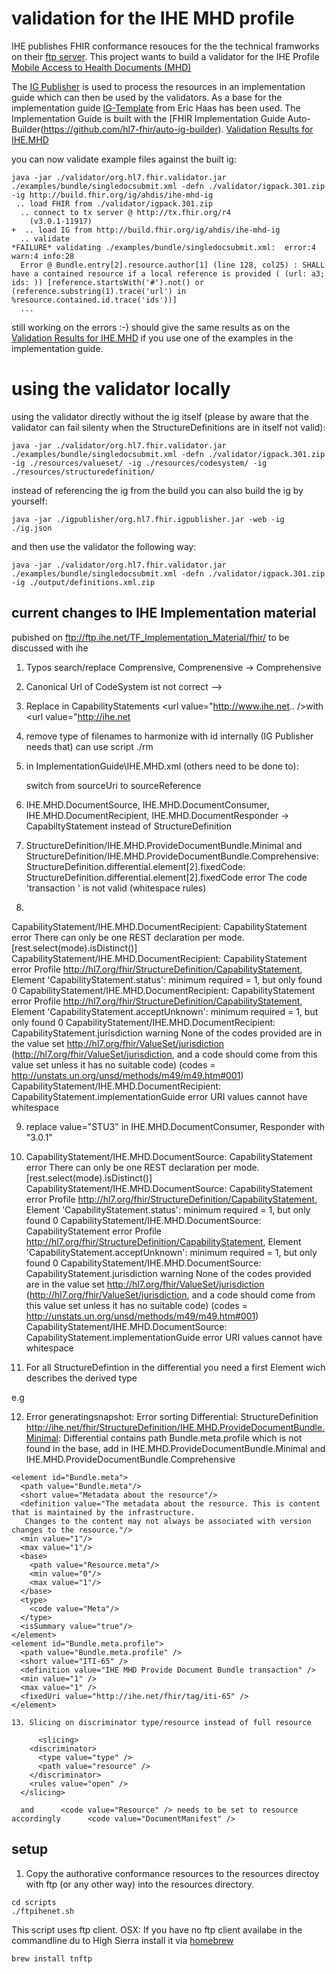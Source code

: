 # validation for the IHE MHD profile

IHE publishes FHIR conformance resouces for the the technical framworks on their [ftp server](ftp://ftp.ihe.net/TF_Implementation_Material/fhir/).
This project wants to build a validator for the IHE Profile [Mobile Access to Health Documents (MHD)](https://www.ihe.net/uploadedFiles/Documents/ITI/IHE_ITI_Suppl_MHD.pdf)

The [IG Publisher](http://wiki.hl7.org/index.php?title=IG_Publisher_Documentation) is used to process the resources in an implementation guide which can then be used by the validators. As a base for the implementation guide [IG-Template](https://github.com/Healthedata1) from Eric Haas has been used. The Implementation Guide is built with the [FHIR Implementation Guide Auto-Builder(https://github.com/hl7-fhir/auto-ig-builder). [Validation Results for IHE.MHD](http://build.fhir.org/ig/ahdis/ihe-mhd-ig/qa.htm)

you can now validate example files against the built ig:
```
java -jar ./validator/org.hl7.fhir.validator.jar ./examples/bundle/singledocsubmit.xml -defn ./validator/igpack.301.zip -ig http://build.fhir.org/ig/ahdis/ihe-mhd-ig
 .. load FHIR from ./validator/igpack.301.zip
  .. connect to tx server @ http://tx.fhir.org/r4
    (v3.0.1-11917)
+  .. load IG from http://build.fhir.org/ig/ahdis/ihe-mhd-ig
  .. validate
*FAILURE* validating ./examples/bundle/singledocsubmit.xml:  error:4 warn:4 info:28
  Error @ Bundle.entry[2].resource.author[1] (line 128, col25) : SHALL have a contained resource if a local reference is provided ( (url: a3; ids: )) [reference.startsWith('#').not() or (reference.substring(1).trace('url') in %resource.contained.id.trace('ids'))]
  ...
```
still working on the errors :-) should give the same results as on the [Validation Results for IHE.MHD](http://build.fhir.org/ig/ahdis/ihe-mhd-ig/qa.htm) if you use one of the examples in the implementation guide.

# using the validator locally

using the validator directly without the ig itself (please by aware that the validator can fail silenty when the StructureDefinitions are in itself not valid):

```
java -jar ./validator/org.hl7.fhir.validator.jar ./examples/bundle/singledocsubmit.xml -defn ./validator/igpack.301.zip -ig ./resources/valueset/ -ig ./resources/codesystem/ -ig ./resources/structuredefinition/
```

instead of referencing the ig from the build you can also build the ig by yourself:

```
java -jar ./igpublisher/org.hl7.fhir.igpublisher.jar -web -ig ./ig.json
```
and then use the validator the following way:

```
java -jar ./validator/org.hl7.fhir.validator.jar ./examples/bundle/singledocsubmit.xml -defn ./validator/igpack.301.zip -ig ./output/definitions.xml.zip 
```

## current changes to IHE Implementation material 

pubished on ftp://ftp.ihe.net/TF_Implementation_Material/fhir/ to be discussed with ihe

1. Typos search/replace Comprensive, Comprenensive -> Comprehensive

2. Canonical Url of CodeSystem ist not correct
	<url value="http://ihe.net/fhir/ValueSet/IHE.FormatCode.codesystem"/>
    --> 
	<url value="http://ihe.net/fhir/CodeSystem/IHE.formatcode.cs"/>

3. Replace in CapabilityStatements <url value="http://www.ihe.net.. />with <url value="http://ihe.net    

4. remove type of filenames to harmonize with id internally (IG Publisher needs that)
   can use script ./rm

5. in ImplementationGuide\IHE.MHD.xml (others need to be done to):

    switch from sourceUri to sourceReference

6.  IHE.MHD.DocumentSource, 
    IHE.MHD.DocumentConsumer,
    IHE.MHD.DocumentRecipient,
    IHE.MHD.DocumentResponder
     -> CapabiltyStatement instead of StructureDefinition

7. StructureDefinition/IHE.MHD.ProvideDocumentBundle.Minimal and StructureDefinition/IHE.MHD.ProvideDocumentBundle.Comprehensive: StructureDefinition.differential.element[2].fixedCode: StructureDefinition.differential.element[2].fixedCode	error	The code 'transaction ' is not valid (whitespace rules)

8. 
CapabilityStatement/IHE.MHD.DocumentRecipient: CapabilityStatement	error	There can only be one REST declaration per mode. [rest.select(mode).isDistinct()]
CapabilityStatement/IHE.MHD.DocumentRecipient: CapabilityStatement	error	Profile http://hl7.org/fhir/StructureDefinition/CapabilityStatement, Element 'CapabilityStatement.status': minimum required = 1, but only found 0
CapabilityStatement/IHE.MHD.DocumentRecipient: CapabilityStatement	error	Profile http://hl7.org/fhir/StructureDefinition/CapabilityStatement, Element 'CapabilityStatement.acceptUnknown': minimum required = 1, but only found 0
CapabilityStatement/IHE.MHD.DocumentRecipient: CapabilityStatement.jurisdiction	warning	None of the codes provided are in the value set http://hl7.org/fhir/ValueSet/jurisdiction (http://hl7.org/fhir/ValueSet/jurisdiction, and a code should come from this value set unless it has no suitable code) (codes = http://unstats.un.org/unsd/methods/m49/m49.htm#001)
CapabilityStatement/IHE.MHD.DocumentRecipient: CapabilityStatement.implementationGuide	error	URI values cannot have whitespace

9. replace value="STU3" in IHE.MHD.DocumentConsumer, Responder with "3.0.1"

10. CapabilityStatement/IHE.MHD.DocumentSource: CapabilityStatement	error	There can only be one REST declaration per mode. [rest.select(mode).isDistinct()]
CapabilityStatement/IHE.MHD.DocumentSource: CapabilityStatement	error	Profile http://hl7.org/fhir/StructureDefinition/CapabilityStatement, Element 'CapabilityStatement.status': minimum required = 1, but only found 0
CapabilityStatement/IHE.MHD.DocumentSource: CapabilityStatement	error	Profile http://hl7.org/fhir/StructureDefinition/CapabilityStatement, Element 'CapabilityStatement.acceptUnknown': minimum required = 1, but only found 0
CapabilityStatement/IHE.MHD.DocumentSource: CapabilityStatement.jurisdiction	warning	None of the codes provided are in the value set http://hl7.org/fhir/ValueSet/jurisdiction (http://hl7.org/fhir/ValueSet/jurisdiction, and a code should come from this value set unless it has no suitable code) (codes = http://unstats.un.org/unsd/methods/m49/m49.htm#001)
CapabilityStatement/IHE.MHD.DocumentSource: CapabilityStatement.implementationGuide	error	URI values cannot have whitespace

11. For all StructureDefintion in the differential you need a first Element wich describes the derived type

   e.g 
   <differential>
    <element id="DocumentManifest">
      <path value="DocumentManifest"/>
      <min value="0"/>
      <max value="*"/>
    </element>

12.  Error generatingsnapshot: Error sorting Differential: StructureDefinition http://ihe.net/fhir/StructureDefinition/IHE.MHD.ProvideDocumentBundle.Minimal: Differential contains path Bundle.meta.profile which is not found in the base, add in IHE.MHD.ProvideDocumentBundle.Minimal and IHE.MHD.ProvideDocumentBundle.Comprehensive

    <element id="Bundle.meta">
      <path value="Bundle.meta"/> 
      <short value="Metadata about the resource"/> 
      <definition value="The metadata about the resource. This is content that is maintained by the infrastructure.
       Changes to the content may not always be associated with version changes to the resource."/> 
      <min value="1"/> 
      <max value="1"/> 
      <base> 
        <path value="Resource.meta"/> 
        <min value="0"/> 
        <max value="1"/> 
      </base> 
      <type> 
        <code value="Meta"/> 
      </type> 
      <isSummary value="true"/> 
    </element> 
    <element id="Bundle.meta.profile">
      <path value="Bundle.meta.profile" />
      <short value="ITI-65" />
      <definition value="IHE MHD Provide Document Bundle transaction" />
      <min value="1" />
      <max value="1" />
      <fixedUri value="http://ihe.net/fhir/tag/iti-65" />
    </element>

    13. Slicing on discriminator type/resource instead of full resource

          <slicing>
        <discriminator>
          <type value="type" />
          <path value="resource" />
        </discriminator>
        <rules value="open" />
      </slicing>

      and      <code value="Resource" /> needs to be set to resource accordingly      <code value="DocumentManifest" />

## setup

1. Copy the authorative conformance resources to the resources directoy with ftp (or any other way) into
the resources directory.

```
cd scripts
./ftpihenet.sh
```
This script uses ftp client. OSX: If you have no ftp client availabe in the commandline du to High Sierra install it via [homebrew](https://apple.stackexchange.com/questions/299758/how-to-get-bsd-ftp-and-telnet-back-in-10-13-high-sierra)

```
brew install tnftp
```
